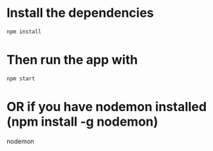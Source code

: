 # Install the dependencies

 ```sh
 npm install
 ```

# Then run the app with

 ```sh
 npm start
 ```
# OR if you have nodemon installed (npm install -g nodemon)
nodemon



